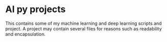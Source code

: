 # AI py projects

This contains some of my machine learning and deep learning scripts and project.
A project may contain several files for reasons such as readability and encapsulation.
 

